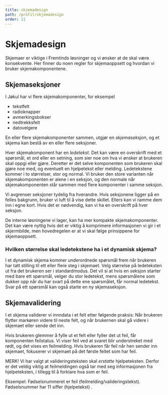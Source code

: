 ```yaml
---
title: skjemadesign
path: /profil/skjemadesign
order: 11
---
```


# Skjemadesign

Skjemaer er viktige i Fremtinds løsninger og vi ønsker at de skal være konsekvente. Her finner du noen regler for skjemaoppsett og hvordan vi bruker skjemakomponentene.

## Skjemaseksjoner

I Jøkul har vi flere skjemakomponenter, for eksempel

-   tekstfelt
-   radioknapper
-   avmerkingsbokser
-   nedtrekksfelt
-   datovelgere

En eller flere skjemakomponenter sammen, utgjør en _skjemaseksjon_, og et skjema kan bestå av en eller flere seksjoner.

Hver skjemakomponent har en _ledetekst_. Det kan være en overskrift med et spørsmål, et ord eller en setning, som sier noe om hva vi ønsker at brukeren skal oppgi eller gjøre. Deretter er det selve komponenten som brukeren skal gjøre noe med, og eventuelt en hjelpetekst eller melding. Ledetekstene kommer i to størrelser, stor og normal. Vi bruker den store varianten når skjemakomponenten er alene i en seksjon, og den normale når skjemakomponenten står sammen med flere komponenter i samme seksjon.

Vi avgrenser seksjoner tydelig fra hverandre. Hvis seksjonene ligger på en felles bakgrunn, bruker vi luft til å vise dette skillet. Ellers kan vi ramme dem inn i egne kort. Hvis det er nødvendig, kan vi ha en overskrift på hver seksjon.

De interne løsningene vi lager, kan ha mer kompakte skjemakomponenter. Det kan være nyttig hvis det er viktig å komprimere informasjonen vi gir i et skjermbilde, men hovedregelen er at vi skal følge prinsippene for skjemaoppsett.

### Hvilken størrelse skal ledetekstene ha i et dynamisk skjema?

I et dynamisk skjema kommer underordnede spørsmål frem når brukeren har tatt stilling til ett eller flere steg i skjemaet. Velg størrelse på ledeteksten ut fra det brukeren ser i standardmodus. Det vil si at hvis en seksjon starter med bare ett spørsmål, velger du stor ledetekst, mens spørsmålene som dukker opp når du har svart på dette ene spørsmålet, får normal ledetekst. Svar på ett spørsmål kan også starte en ny skjemaseksjon.

## Skjemavalidering

I et skjema validerer vi innndata i et felt etter følgende praksis: Når brukeren flytter markøren videre til neste felt, og når brukernen skal gå videre i skjemaet eller sende det inn.

Hvis brukeren glemmer å fylle ut et felt eller fyller det ut feil, får komponenten feilstatus. Vi viser feil ved at svaret blir understreket med rødt, og det vises en feilmelding. Hvis brukeren får feil når hen sender inn skjemaet, fokuserer vi skjemaet på det første feltet som har feil.

MERK! Vi har valgt at valideringsteksten skal _erstatte_ hjelpeteksten. Derfor er det veldig viktig at feilmeldingen også tar med seg informasjonen fra hjelpeteksten, i tillegg til å forklare hva som er feil.

Eksempel: Fødselsnummeret er feil (feilmelding/valideringstekst). Fødselsnummer har 11 siffer (hjelpetekst) .
